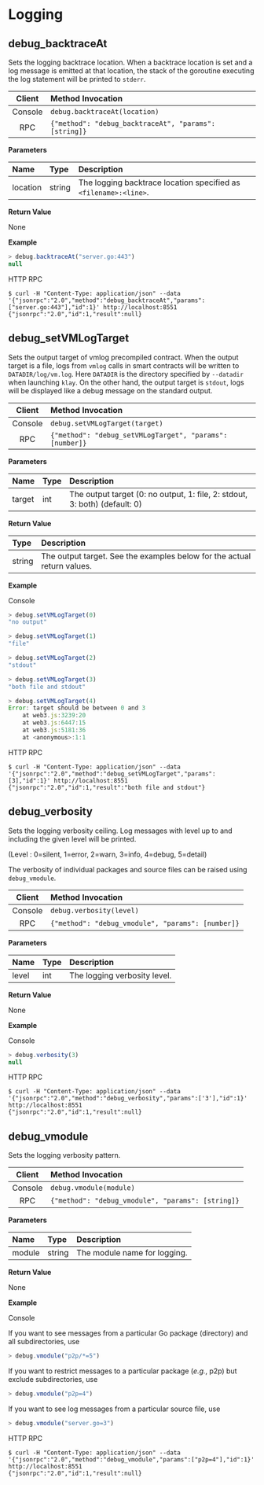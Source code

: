 # Logging

## debug\_backtraceAt

Sets the logging backtrace location. When a backtrace location is set and a log message is emitted at that location, the stack of the goroutine executing the log statement will be printed to `stderr`.

| Client | Method Invocation |
| :---: | :--- |
| Console | `debug.backtraceAt(location)` |
| RPC | `{"method": "debug_backtraceAt", "params": [string]}` |

**Parameters**

| Name | Type | Description |
| :--- | :--- | :--- |
| location | string | The logging backtrace location specified as `<filename>:<line>`. |

**Return Value**

None

**Example**

```javascript
> debug.backtraceAt("server.go:443")
null
```

HTTP RPC

```text
$ curl -H "Content-Type: application/json" --data '{"jsonrpc":"2.0","method":"debug_backtraceAt","params":["server.go:443"],"id":1}' http://localhost:8551
{"jsonrpc":"2.0","id":1,"result":null}
```

## debug\_setVMLogTarget

Sets the output target of vmlog precompiled contract. When the output target is a file, logs from `vmlog` calls in smart contracts will be written to `DATADIR/log/vm.log`. Here `DATADIR` is the directory specified by `--datadir` when launching `klay`. On the other hand, the output target is `stdout`, logs will be displayed like a debug message on the standard output.

| Client | Method Invocation |
| :---: | :--- |
| Console | `debug.setVMLogTarget(target)` |
| RPC | `{"method": "debug_setVMLogTarget", "params": [number]}` |

**Parameters**

| Name | Type | Description |
| :--- | :--- | :--- |
| target | int | The output target \(0: no output, 1: file, 2: stdout, 3: both\) \(default: 0\) |

**Return Value**

| Type | Description |
| :--- | :--- |
| string | The output target.  See the examples below for the actual return values. |

**Example**

Console

```javascript
> debug.setVMLogTarget(0)
"no output"

> debug.setVMLogTarget(1)
"file"

> debug.setVMLogTarget(2)
"stdout"

> debug.setVMLogTarget(3)
"both file and stdout"

> debug.setVMLogTarget(4)
Error: target should be between 0 and 3
    at web3.js:3239:20
    at web3.js:6447:15
    at web3.js:5181:36
    at <anonymous>:1:1
```

HTTP RPC

```text
$ curl -H "Content-Type: application/json" --data '{"jsonrpc":"2.0","method":"debug_setVMLogTarget","params":[3],"id":1}' http://localhost:8551
{"jsonrpc":"2.0","id":1,"result":"both file and stdout"}
```

## debug\_verbosity

Sets the logging verbosity ceiling. Log messages with level up to and including the given level will be printed.

\(Level : 0=silent, 1=error, 2=warn, 3=info, 4=debug, 5=detail\)

The verbosity of individual packages and source files can be raised using `debug_vmodule`.

| Client | Method Invocation |
| :---: | :--- |
| Console | `debug.verbosity(level)` |
| RPC | `{"method": "debug_vmodule", "params": [number]}` |

**Parameters**

| Name | Type | Description |
| :--- | :--- | :--- |
| level | int | The logging verbosity level. |

**Return Value**

None

**Example**

Console

```javascript
> debug.verbosity(3)
null
```

HTTP RPC

```text
$ curl -H "Content-Type: application/json" --data '{"jsonrpc":"2.0","method":"debug_verbosity","params":['3'],"id":1}' http://localhost:8551
{"jsonrpc":"2.0","id":1,"result":null}
```

## debug\_vmodule

Sets the logging verbosity pattern.

| Client | Method Invocation |
| :---: | :--- |
| Console | `debug.vmodule(module)` |
| RPC | `{"method": "debug_vmodule", "params": [string]}` |

**Parameters**

| Name | Type | Description |
| :--- | :--- | :--- |
| module | string | The module name for logging. |

**Return Value**

None

**Example**

Console

If you want to see messages from a particular Go package \(directory\) and all subdirectories, use

```javascript
> debug.vmodule("p2p/*=5")
```

If you want to restrict messages to a particular package \(_e.g._, p2p\) but exclude subdirectories, use

```javascript
> debug.vmodule("p2p=4")
```

If you want to see log messages from a particular source file, use

```javascript
> debug.vmodule("server.go=3")
```

HTTP RPC

```text
$ curl -H "Content-Type: application/json" --data '{"jsonrpc":"2.0","method":"debug_vmodule","params":["p2p=4"],"id":1}' http://localhost:8551
{"jsonrpc":"2.0","id":1,"result":null}
```

